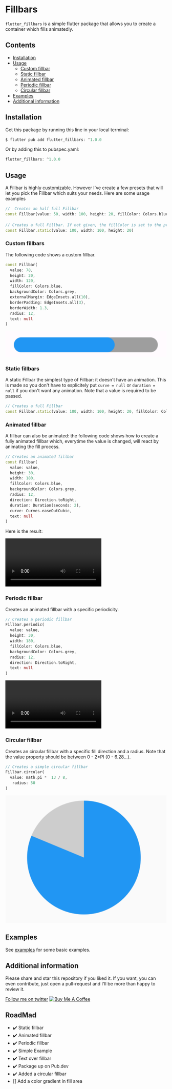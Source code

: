# Fillbars

`flutter_fillbars` is a simple flutter package that allows you to create a container which
fills animatedly.

## Contents

- [Installation](#installation)
- [Usage](#usage)
  - [Custom fillbar](#custom-fillbars)
  - [Static fillbar](#static-fillbars)
  - [Animated fillbar](#animated-fillbar)
  - [Periodic fillbar](#periodic-fillbar)
  - [Circular fillbar](#circular-fillbar)
- [Examples](#examples)
- [Additional information](#additional-information)


## Installation

Get this package by running this line in your local terminal:
```dart
$ flutter pub add flutter_fillbars: ^1.0.0
```

Or by adding this to pubspec.yaml:
```dart
flutter_fillbars: ^1.0.0
```

## Usage

A Fillbar is highly customizable. However I've create a few presets that will let you pick the Fillbar which suits your needs. Here are some usage examples

```dart
//  Creates an half full Fillbar
const Fillbar(value: 50, width: 100, height: 20, fillColor: Colors.blue,)

// Creates a full Fillbar. If not given, the fillColor is set to the primary color.
const Fillbar.static(value: 100, width: 100, height: 20)
```

### Custom fillbars

The following code shows a custom fillbar. 

```dart
const Fillbar(
  value: 78,
  height: 20,
  width: 120,
  fillColor: Colors.blue,
  backgroundColor: Colors.grey,
  externalMargin: EdgeInsets.all(10),
  borderPadding: EdgeInsets.all(3),
  borderWidth: 1.3,
  radius: 12,
  text: null
)
```

![A custom Fillbar](assets/img.png)

### Static fillbars

A static Fillbar the simplest type of Fillbar: it doesn't have an animation. This is made so you don't have to esplicitely put `curve = null` or `duration = null` if you don't want any animation.
Note that a value is required to be passed.

```dart
// Creates a full Fillbar
const Fillbar.static(value: 100, width: 100, height: 20, fillColor: Colors.amber)
```

### Animated fillbar

A fillbar can also be animated: the following code shows how to create a fully animated fillbar which, everytime the value is changed, will react by animating the fill process.

```dart
// Creates an animated fillbar
const Fillbar(
  value: value,
  height: 30,
  width: 180,
  fillColor: Colors.blue,
  backgroundColor: Colors.grey,
  radius: 12,
  direction: Direction.toRight,
  duration: Duration(seconds: 2),
  curve: Curves.easeOutCubic,
  text: null
)
```

Here is the result:

![A fully animated fillbar](assets/Animation.mp4)

### Periodic fillbar

Creates an animated fillbar with a specific periodicity.  
```dart
// Creates a periodic fillbar
Fillbar.periodic(
  value: value,
  height: 30,
  width: 180,
  fillColor: Colors.blue,
  backgroundColor: Colors.grey,
  radius: 12,
  direction: Direction.toRight,
  text: null
)
```

![A periodic fillbar](assets/periodic.mp4)

### Circular fillbar
Creates an circular fillbar with a specific fill direction and a radius.
Note that the value property should be between 0 - 2*PI (0 - 6.28...).
```dart
// Creates a simple circular fillbar
Fillbar.circular(
  value: math.pi *  13 / 8,
   radius: 50
)
```

![A circular fillbar](assets/circular_fillbar.png)

## Examples

See [examples](example) for some basic examples.

## Additional information

Please share and star this repository if you liked it. 
If you want, you can even contribute, just open a pull-request and I'll be more than happy to review it.

[Follow me on twitter](https://twitter.com/sirio_rigel)
<a href="https://www.buymeacoffee.com/tommasomiliani" target="_blank"><img src="https://cdn.buymeacoffee.com/buttons/v2/default-yellow.png" alt="Buy Me A Coffee" style="height: 60px !important;width: 217px !important;" ></a>

## RoadMad

- :heavy_check_mark: Static fillbar
- :heavy_check_mark: Animated fillbar
- :heavy_check_mark: Periodic fillbar
- :heavy_check_mark: Simple Example
- :heavy_check_mark: Text over fillbar
- :heavy_check_mark: Package up on Pub.dev
- :heavy_check_mark: Added a circular fillbar
- [] Add a color gradient in fill area